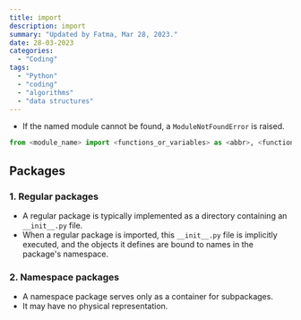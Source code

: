 ```yaml
---
title: import
description: import
summary: "Updated by Fatma, Mar 28, 2023."
date: 28-03-2023
categories:
  - "Coding"
tags:
  - "Python"
  - "coding"
  - "algorithms"
  - "data structures"
---
```

- If the named module cannot be found, a `ModuleNotFoundError` is raised.

```python
from <module_name> import <functions_or_variables> as <abbr>, <functions_or_variables> as <abbr>
```

## Packages

### 1. Regular packages

- A regular package is typically implemented as a directory containing an `__init__.py` file.
- When a regular package is imported, this `__init__.py` file is implicitly executed, and the objects it defines are bound to names in the package's namespace.

### 2. Namespace packages

- A namespace package serves only as a container for subpackages.
- It may have no physical representation.
